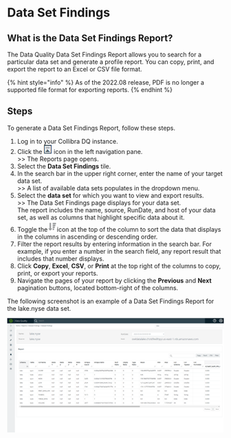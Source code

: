 # Data Set Findings

## What is the Data Set Findings Report? <a href="#owl-weekly-rollup-reports" id="owl-weekly-rollup-reports"></a>

The Data Quality Data Set Findings Report allows you to search for a particular data set and generate a profile report. You can copy, print, and export the report to an Excel or CSV file format.

{% hint style="info" %}
As of the 2022.08 release, PDF is no longer a supported file format for exporting reports.
{% endhint %}

## Steps

To generate a Data Set Findings Report, follow these steps.

1. Log in to your Collibra DQ instance.
2. Click the ![](../../.gitbook/assets/dq-reports-icon.png) icon in the left navigation pane. \
   \>> The Reports page opens.
3. Select the **Data Set Findings** tile.
4. In the search bar in the upper right corner, enter the name of your target data set.\
   \>> A list of available data sets populates in the dropdown menu.&#x20;
5. Select the **data set** for which you want to view and export results.\
   \>> The Data Set Findings page displays for your data set.\
   The report includes the name, source, RunDate, and host of your data set, as well as columns that highlight specific data about it.
6. Toggle the![](../../.gitbook/assets/dq-sort-icon.png)icon at the top of the column to sort the data that displays in the columns in ascending or descending order.
7. Filter the report results by entering information in the search bar. For example, if you enter a number in the search field, any report result that includes that number displays.
8. Click **Copy**, **Excel**, **CSV**, or **Print** at the top right of the columns to copy, print, or export your reports.
9. Navigate the pages of your report by clicking the **Previous** and **Next** pagination buttons, located bottom-right of the columns.

The following screenshot is an example of a Data Set Findings Report for the lake.nyse data set.

![](../../.gitbook/assets/dq-reports-data-set-findings-table.png)
